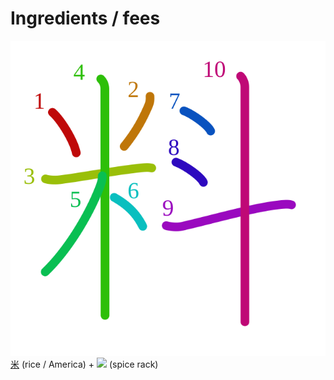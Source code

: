# Ingredients / fees
![料](../kanji-colorize/6599.svg)
[米](米.md) (rice / America) + ![](http://www.kanjidamage.com/assets/radsmall/spice-rack-5085eb03343d37745cb9632a9681193b15483db36043327a30cebf573b8c3e97.jpg) (spice rack)